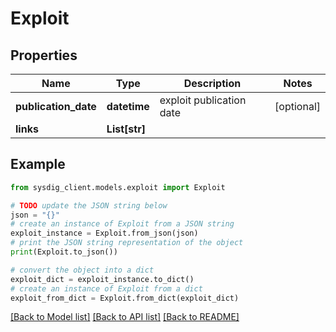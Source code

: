 # Exploit


## Properties

Name | Type | Description | Notes
------------ | ------------- | ------------- | -------------
**publication_date** | **datetime** | exploit publication date | [optional] 
**links** | **List[str]** |  | 

## Example

```python
from sysdig_client.models.exploit import Exploit

# TODO update the JSON string below
json = "{}"
# create an instance of Exploit from a JSON string
exploit_instance = Exploit.from_json(json)
# print the JSON string representation of the object
print(Exploit.to_json())

# convert the object into a dict
exploit_dict = exploit_instance.to_dict()
# create an instance of Exploit from a dict
exploit_from_dict = Exploit.from_dict(exploit_dict)
```
[[Back to Model list]](../README.md#documentation-for-models) [[Back to API list]](../README.md#documentation-for-api-endpoints) [[Back to README]](../README.md)


